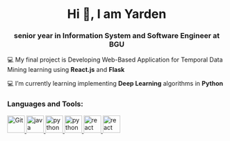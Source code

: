<h1 align="center">Hi 👋, I am Yarden</h1>
<h3 align="center">senior year in Information System and Software Engineer at BGU</h3>

💻 My final project is Developing Web-Based Application for Temporal Data Mining learning using **React.js** and **Flask**

💻 I’m currently learning implementing **Deep Learning** algorithms in **Python**

<h3 align="left">Languages and Tools:</h3>
<p align="left"> 
  <a href="https://git-scm.com/" target="_blank"> <img src="https://www.vectorlogo.zone/logos/git-scm/git-scm-icon.svg" alt="Git" width="40" height="40"/> </a> 
  <a href="https://www.java.com" target="_blank"> <img src="https://www.vectorlogo.zone/logos/java/java-icon.svg" alt="java" width="40" height="40"/> </a> 
  <a href="https://www.python.org" target="_blank"> <img src="https://www.vectorlogo.zone/logos/python/python-icon.svg" alt="python" width="40" height="40"/> </a> 
  <a href="https://www.javascript.com/" target="_blank"> <img src="https://www.vectorlogo.zone/logos/javascript/javascript-icon.svg" alt="python" width="40" height="40"/> </a> 
  <a href="https://reactjs.org/" target="_blank"> <img src="https://www.vectorlogo.zone/logos/reactjs/reactjs-icon.svg" alt="react" width="40" height="40"/> </a>
  <a href="https://v4-alpha.getbootstrap.com/about/brand/" target="_blank"> <img src="https://www.vectorlogo.zone/logos/getbootstrap/getbootstrap-icon.svg" alt="react" width="40" height="40"/> </a> 
</p>
